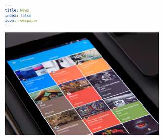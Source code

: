 ```yaml
---
title: News
index: false
icon: newspaper
---
```


![](/assets/image/news.jpg)

<Catalog hideHeading=True />
